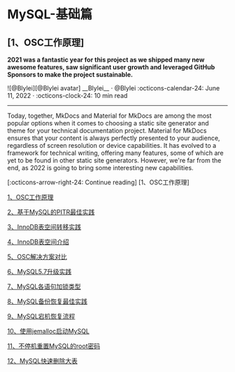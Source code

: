 # MySQL-基础篇


## [1、OSC工作原理]

__2021 was a fantastic year for this project as we shipped many new awesome
features, saw significant user growth and leveraged GitHub Sponsors to make the
project sustainable.__

<aside class="mdx-author" markdown>
![@Blylei][@Blylei avatar]
<span>__Blylei__ · @Blylei</span>
<span>
:octicons-calendar-24: June 11, 2022 ·
:octicons-clock-24: 10 min read
</span>
</aside>

[@blylei avatar]: https://avatars.githubusercontent.com/u/38288045

---

Today, together, MkDocs and Material for MkDocs are among the most popular
options when it comes to choosing a static site generator and theme for your
technical documentation project. Material for MkDocs ensures that your
content is always perfectly presented to your audience, regardless of screen
resolution or device capabilities. It has evolved to a framework for technical
writing, offering many features, some of which are yet to be found in other
static site generators. However, we're far from the end, as 2022 is going to
bring some interesting new capabilities.

[:octicons-arrow-right-24: Continue reading] [1、OSC工作原理]


[1、OSC工作原理](202201/1.OSC工作原理.md)

[2、基于MySQL的PITR最佳实践](202201/2.基于MySQL的PITR最佳实践.md)

[3、InnoDB表空间转移实践](202201/3.InnoDB表空间转移实践.md)

[4、InnoDB表空间介绍](202201/4.InnoDB表空间介绍.md)

[5、OSC解决方案对比](202201/5.OSC解决方案对比.md)

[6、MySQL5.7升级实践](202201/6.MySQL5.7升级实践.md)

[7、MySQL各语句加锁类型](202201/7.MySQL各语句加锁类型.md)

[8、MySQL备份恢复最佳实践](202202/1.MySQL备份恢复最佳实践.md)

[9、MySQL宕机恢复流程](202202/2.MySQL宕机恢复流程.md)

[10、使用jemalloc启动MySQL](202205/1.使用jemalloc启动MySQL.md)

[11、不停机重置MySQL的root密码](202206/1.不停机重置MySQL的root密码.md)

[12、MySQL快速删除大表](202209/1.MySQL快速删除大表.md)